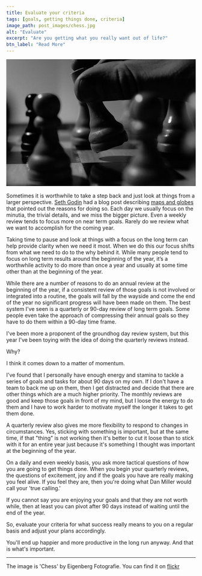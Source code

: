 ```yaml
---
title: Evaluate your criteria
tags: [goals, getting things done, criteria]
image_path: post_images/chess.jpg
alt: "Evaluate"
excerpt: "Are you getting what you really want out of life?"
btn_label: "Read More"
---
```

![pushing the world][image]

Sometimes it is worthwhile to take a step back and just look at things from a larger perspective. [Seth Godin][godin] had a blog post describing [maps and globes][maps] that pointed out the reasons for doing so. Each day we usually focus on the minutia, the trivial details, and we miss the bigger picture. Even a weekly review tends to focus more on near term goals. Rarely do we review what we want to accomplish for the coming year.

Taking time to pause and look at things with a focus on the long term can help provide clarity when we need it most. When we do this our focus shifts from what we need to do to the why behind it. While many people tend to focus on long term results around the beginning of the year, it’s a worthwhile activity to do more than once a year and usually at some time other than at the beginning of the year.

While there are a number of reasons to do an annual review at the beginning of the year, if a consistent review of those goals is not involved or integrated into a routine, the goals will fall by the wayside and come the end of the year no significant progress will have been made on them. The best system I've seen is a quarterly or 90-day review of long term goals. Some people even take the approach of compressing their annual goals so they have to do them within a 90-day time frame.

I've been more a proponent of the groundhog day review system, but this year I've been toying with the idea of doing the quarterly reviews instead.

Why?

I think it comes down to a matter of momentum.

I've found that I personally have enough energy and stamina to tackle a series of goals and tasks for about 90 days on my own. If I don't have a team to back me up on them, then I get distracted and decide that there are other things which are a much higher priority. The monthly reviews are good and keep those goals in front of my mind, but I loose the energy to do them and I have to work harder to motivate myself the longer it takes to get them done.

A quarterly review also gives me more flexibility to respond to changes in circumstances. Yes, sticking with something is important, but at the same time, if that "thing" is not working then it's better to cut it loose than to stick with it for an entire year just because it's something I thought was important at the beginning of the year.

On a daily and even weekly basis, you ask more tactical questions of how you are going to get things done. When you begin your quarterly reviews, the questions of excitement, joy and if the goals you have are really making you feel alive. If you feel they are, then you're doing what Dan Miller would call your 'true calling.'

If you cannot say you are enjoying your goals and that they are not worth while, then at least you can pivot after 90 days instead of waiting until the end of the year.

So, evaluate your criteria for what success really means to you on a regular basis and adjust your plans accordingly.

You'll end up happier and more productive in the long run anyway. And that is what's important.

[maps]: http://sethgodin.typepad.com/seths_blog/2017/01/maps-and-globes.html
[godin]: http://www.sethgodin.com/sg/

---
The image is 'Chess' by Eigenberg Fotografie. You can find it on [flickr][flickr]

[image]: /images/post_images/chess.jpg
[flickr]: https://www.flickr.com/photos/damionroeien/11122262203